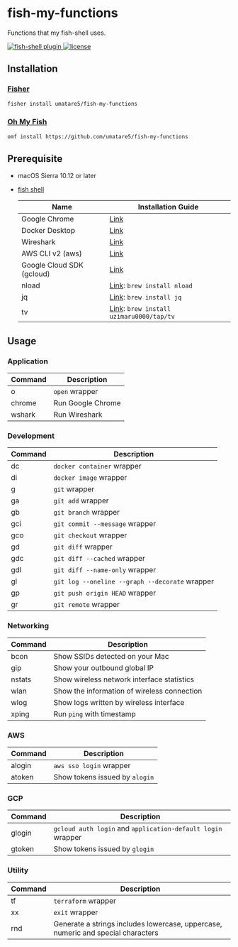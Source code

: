 # fish-my-functions

Functions that my fish-shell uses.

<a href="https://fishshell.com/">
  <img src="https://badgen.net/badge/fish-shell/plugin?icon=terminal" alt="fish-shell plugin">
</a>

<a href="https://github.com/umatare5/fish-my-functions/blob/master/LICENSE">
  <img src="https://badgen.net/github/license/umatare5/fish-my-functions" alt="license">
</a>

## Installation

### [Fisher](https://github.com/jorgebucaran/fisher)

```sh
fisher install umatare5/fish-my-functions
```

### [Oh My Fish](https://github.com/oh-my-fish/oh-my-fish)

```sh
omf install https://github.com/umatare5/fish-my-functions
```

## Prerequisite

- macOS Sierra 10.12 or later
- [fish shell](https://fishshell.com/)

  | Name                      | Installation Guide                                                                       |
  | ------------------------- | ---------------------------------------------------------------------------------------- |
  | Google Chrome             | [Link](https://www.google.co.jp/chrome)                                                  |
  | Docker Desktop            | [Link](https://www.docker.com/products/docker-desktop)                                   |
  | Wireshark                 | [Link](https://www.wireshark.org/download.html)                                          |
  | AWS CLI v2 (aws)          | [Link](https://docs.aws.amazon.com/ja_jp/cli/latest/userguide/install-cliv2-mac.html)    |
  | Google Cloud SDK (gcloud) | [Link](https://cloud.google.com/sdk/docs/install)                                        |
  | nload                     | [Link](https://github.com/rolandriegel/nload): `brew install nload`                      |
  | jq                        | [Link](https://github.com/stedolan/jq): `brew install jq`                                |
  | tv                        | [Link](https://github.com/uzimaru0000/tv/tree/master): `brew install uzimaru0000/tap/tv` |

## Usage

### Application

| Command | Description       |
| ------- | ----------------- |
| o       | `open` wrapper    |
| chrome  | Run Google Chrome |
| wshark  | Run Wireshark     |

### Development

| Command | Description                                    |
| ------- | ---------------------------------------------- |
| dc      | `docker container` wrapper                     |
| di      | `docker image` wrapper                         |
| g       | `git` wrapper                                  |
| ga      | `git add` wrapper                              |
| gb      | `git branch` wrapper                           |
| gci     | `git commit --message` wrapper                 |
| gco     | `git checkout` wrapper                         |
| gd      | `git diff` wrapper                             |
| gdc     | `git diff --cached` wrapper                    |
| gdl     | `git diff --name-only` wrapper                 |
| gl      | `git log --oneline --graph --decorate` wrapper |
| gp      | `git push origin HEAD` wrapper                 |
| gr      | `git remote` wrapper                           |

### Networking

| Command | Description                                 |
| ------- | ------------------------------------------- |
| bcon    | Show SSIDs detected on your Mac             |
| gip     | Show your outbound global IP                |
| nstats  | Show wireless network interface statistics  |
| wlan    | Show the information of wireless connection |
| wlog    | Show logs written by wireless interface     |
| xping   | Run `ping` with timestamp                   |

### AWS

| Command | Description                    |
| ------- | ------------------------------ |
| alogin  | `aws sso login` wrapper        |
| atoken  | Show tokens issued by `alogin` |

### GCP

| Command | Description                                                 |
| ------- | ----------------------------------------------------------- |
| glogin  | `gcloud auth login` and `application-default login` wrapper |
| gtoken  | Show tokens issued by `glogin`                              |

### Utility

| Command | Description                                                                      |
| ------- | -------------------------------------------------------------------------------- |
| tf      | `terraform` wrapper                                                              |
| xx      | `exit` wrapper                                                                   |
| rnd     | Generate a strings includes lowercase, uppercase, numeric and special characters |
